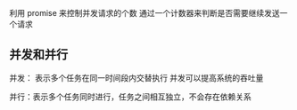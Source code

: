 利用 promise 来控制并发请求的个数
通过一个计数器来判断是否需要继续发送一个请求

## 并发和并行

并发： 表示多个任务在同一时间段内交替执行
并发可以提高系统的吞吐量

并行：表示多个任务同时进行，任务之间相互独立，不会存在依赖关系
